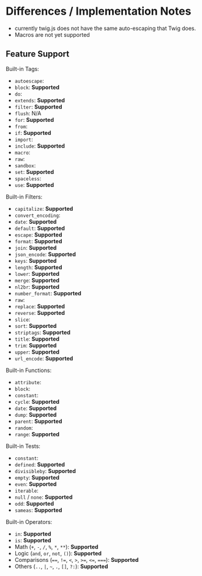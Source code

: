 # Differences / Implementation Notes

 - currently twig.js does not have the same auto-escaping that Twig does. 
 - Macros are not yet supported

## Feature Support

Built-in Tags:

 - `autoescape`: 
 - `block`: **Supported**
 - `do`: 
 - `extends`: **Supported**
 - `filter`: **Supported**
 - `flush`: N/A
 - `for`: **Supported**
 - `from`: 
 - `if`: **Supported**
 - `import`: 
 - `include`: **Supported**
 - `macro`: 
 - `raw`: 
 - `sandbox`: 
 - `set`: **Supported**
 - `spaceless`: 
 - `use`: **Supported**

Built-in Filters:

 - `capitalize`: **Supported**
 - `convert_encoding`: 
 - `date`: **Supported**
 - `default`: **Supported**
 - `escape`: **Supported**
 - `format`: **Supported**
 - `join`: **Supported**
 - `json_encode`: **Supported**
 - `keys`: **Supported**
 - `length`: **Supported**
 - `lower`: **Supported**
 - `merge`: **Supported**
 - `nl2br`: **Supported**
 - `number_format`: **Supported**
 - `raw`: 
 - `replace`: **Supported**
 - `reverse`: **Supported**
 - `slice`: 
 - `sort`: **Supported**
 - `striptags`: **Supported**
 - `title`: **Supported**
 - `trim`: **Supported**
 - `upper`: **Supported**
 - `url_encode`: **Supported**

Built-in Functions:
 - `attribute`: 
 - `block`: 
 - `constant`: 
 - `cycle`: **Supported**
 - `date`: **Supported**
 - `dump`: **Supported**
 - `parent`: **Supported**
 - `random`: 
 - `range`: **Supported**
    
Built-in Tests: 

 - `constant`: 
 - `defined`: **Supported**
 - `divisibleby`: **Supported**
 - `empty`: **Supported**
 - `even`: **Supported**
 - `iterable`: 
 - `null` / `none`: **Supported**
 - `odd`: **Supported**
 - `sameas`: **Supported**
    
Built-in Operators: 

 - `in`: **Supported**
 - `is`: **Supported**
 - Math (`+`, `-`, `/`, `%`, `*`, `**`): **Supported**
 - Logic (`and`, `or`, `not`, `()`): **Supported**
 - Comparisons (`==`, `!=`, `<`, `>`, `>=`, `<=`, `===`): **Supported**
 - Others (`..`, `|`, `~`, `.`, `[]`, `?:`): **Supported**